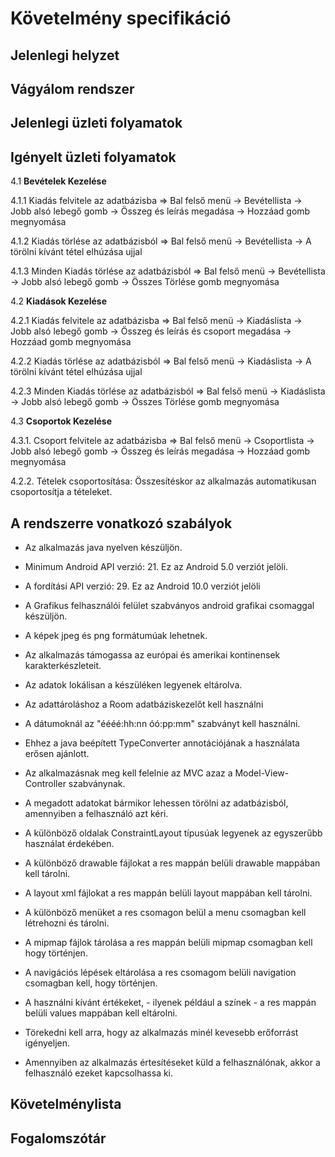 # Követelmény specifikáció

## Jelenlegi helyzet

## Vágyálom rendszer

## Jelenlegi üzleti folyamatok

## Igényelt üzleti folyamatok
4.1 **Bevételek Kezelése**

4.1.1 Kiadás felvitele az adatbázisba => Bal felső menü ->
Bevétellista -> Jobb alsó lebegő gomb -> Összeg és leírás
megadása -> Hozzáad gomb megnyomása

4.1.2 Kiadás törlése az adatbázisból => Bal felső menü ->
Bevétellista -> A törölni kívánt tétel elhúzása ujjal

4.1.3 Minden Kiadás törlése az adatbázisból => Bal felső 
menü -> Bevétellista -> Jobb alsó lebegő gomb -> Összes
Törlése gomb megnyomása

4.2 **Kiadások Kezelése**

4.2.1 Kiadás felvitele az adatbázisba => Bal felső menü ->
Kiadáslista -> Jobb alsó lebegő gomb -> Összeg és leírás
és csoport megadása -> Hozzáad gomb megnyomása

4.2.2 Kiadás törlése az adatbázisból => Bal felső menü ->
Kiadáslista -> A törölni kívánt tétel elhúzása ujjal

4.2.3 Minden Kiadás törlése az adatbázisból => Bal felső 
menü -> Kiadáslista -> Jobb alsó lebegő gomb -> Összes
Törlése gomb megnyomása

4.3 **Csoportok Kezelése**

4.3.1. Csoport felvitele az adatbázisba => Bal felső menü ->
Csoportlista -> Jobb alsó lebegő gomb -> Összeg és leírás
megadása -> Hozzáad gomb megnyomása

4.2.2. Tételek csoportosítása: Összesítéskor az alkalmazás automatikusan csoportosítja a tételeket.

## A rendszerre vonatkozó szabályok
* Az alkalmazás java nyelven készüljön.

* Minimum Android API verzió: 21. Ez az Android 5.0 verziót jelöli.

* A fordítási API verzió: 29. Ez az Android 10.0 verziót jelöli

* A Grafikus felhasználói felület szabványos android grafikai
csomaggal készüljön.

* A képek jpeg és png formátumúak lehetnek.

* Az alkalmazás támogassa az európai és amerikai kontinensek
karakterkészleteit.

* Az adatok lokálisan a készüléken legyenek eltárolva.

* Az adattároláshoz a Room adatbáziskezelőt kell használni

* A dátumoknál az "éééé:hh:nn óó:pp:mm" szabványt kell használni.

* Ehhez a java beépített TypeConverter annotációjának a használata
erősen ajánlott.

* Az alkalmazásnak meg kell felelnie az MVC azaz a
Model-View-Controller szabványnak.

* A megadott adatokat bármikor lehessen törölni az adatbázisból,
amennyiben a felhasználó azt kéri.

* A különböző oldalak ConstraintLayout típusúak legyenek az
egyszerűbb használat érdekében.

* A különböző drawable fájlokat a res mappán belüli drawable
mappában kell tárolni.

* A layout xml fájlokat a res mappán belüli layout mappában
kell tárolni.

* A különböző menüket a res csomagon belül a menu csomagban
kell létrehozni és tárolni.

* A mipmap fájlok tárolása a res mappán belüli mipmap csomagban
kell hogy történjen.

* A navigációs lépések eltárolása a res csomagom belüli navigation
csomagban kell, hogy történjen.

* A használni kívánt értékeket, - ilyenek például a színek - a res
mappán belüli values mappában kell eltárolni.

* Törekedni kell arra, hogy az alkalmazás minél kevesebb erőforrást
igényeljen.

* Amennyiben az alkalmazás értesítéseket küld a felhasználónak,
akkor a felhasználó ezeket kapcsolhassa ki.

## Követelménylista

## Fogalomszótár